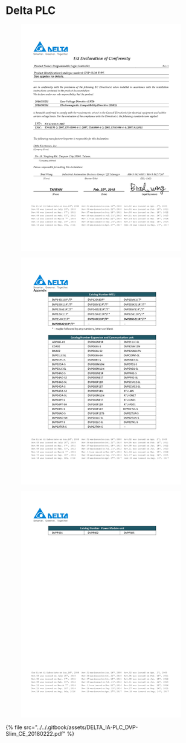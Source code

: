 # Delta PLC

<figure><img src="../../.gitbook/assets/DELTA_IA-PLC_DVP-Slim_CE_20180222_page-0001.jpg" alt="" width="563"><figcaption></figcaption></figure>

<figure><img src="../../.gitbook/assets/DELTA_IA-PLC_DVP-Slim_CE_20180222_page-0002.jpg" alt="" width="563"><figcaption></figcaption></figure>

<figure><img src="../../.gitbook/assets/DELTA_IA-PLC_DVP-Slim_CE_20180222_page-0003.jpg" alt="" width="563"><figcaption></figcaption></figure>

{% file src="../../.gitbook/assets/DELTA_IA-PLC_DVP-Slim_CE_20180222.pdf" %}

